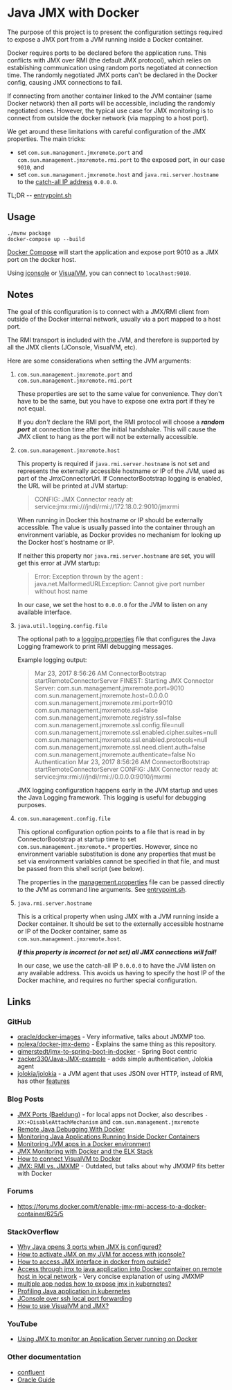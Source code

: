 # Java JMX with Docker

The purpose of this project is to present the configuration settings required to expose a JMX port from a JVM running inside a Docker container.

Docker requires ports to be declared before the application runs.  This conflicts with JMX over RMI (the default JMX protocol), which relies on establishing communication using random ports negotiated at connection time.  The randomly negotiated JMX ports can't be declared in the Docker config, causing JMX connections to fail.

If connecting from another container linked to the JVM container (same Docker network) then all ports will be accessible, including the randomly negotiated ones.  However, the typical use case for JMX monitoring is to connect from outside the docker network (via mapping to a host port).

We get around these limitations with careful configuration of the JMX properties.  The main tricks:
* set `com.sun.management.jmxremote.port` and `com.sun.management.jmxremote.rmi.port` to the exposed port, in our case `9010`, and
* set `com.sun.management.jmxremote.host` and `java.rmi.server.hostname` to the [catch-all IP address](https://en.wikipedia.org/wiki/0.0.0.0) `0.0.0.0`.

TL;DR -- [entrypoint.sh](https://github.com/cstroe/java-jmx-in-docker-sample-app/blob/master/bin/entrypoint.sh)

## Usage

    ./mvnw package
    docker-compose up --build

[Docker Compose](https://docs.docker.com/compose/install/) will start the application and expose port 9010 as a JMX port on the docker host.

Using [jconsole](doc/jconsole.md) or [VisualVM](https://visualvm.github.io/), you can connect to `localhost:9010`.

## Notes

The goal of this configuration is to connect with a JMX/RMI client
from outside of the Docker internal network, usually via a port
mapped to a host port. 

The RMI transport is included with the JVM, and therefore is supported
by all the JMX clients (JConsole, VisualVM, etc).

Here are some considerations when setting the JVM arguments:

1. `com.sun.management.jmxremote.port` and `com.sun.management.jmxremote.rmi.port`

   These properties are set to the same value for convenience.
   They don't have to be the same, but you have to expose one
   extra port if they're not equal.

   If you _don't_ declare the RMI port, the RMI protocol will choose
   a ***random port*** at connection time after the initial handshake.
   This will cause the JMX client to hang as the port will not
   be externally accessible.

2. `com.sun.management.jmxremote.host`

   This property is required if `java.rmi.server.hostname` is not set
   and represents the externally accessible hostname or IP of the
   JVM, used as part of the JmxConnectorUrl. If ConnectorBootstrap
   logging is enabled, the URL will be printed at JVM startup:

   > CONFIG: JMX Connector ready at: service:jmx:rmi:///jndi/rmi://172.18.0.2:9010/jmxrmi

   When running in Docker this hostname or IP should be
   externally accessible. The value is usually passed into
   the container through an environment variable, as Docker
   provides no mechanism for looking up the Docker host's
   hostname or IP.

   If neither this property nor `java.rmi.server.hostname` are set, you
   will get this error at JVM startup:

   > Error: Exception thrown by the agent : java.net.MalformedURLException: Cannot give port number without host name

   In our case, we set the host to `0.0.0.0` for the JVM to listen on any available interface.

3. `java.util.logging.config.file`

   The optional path to a [logging.properties](bin/logging.properties) file
   that configures the Java Logging framework to print RMI debugging messages.

   Example logging output:

   > Mar 23, 2017 8:56:26 AM ConnectorBootstrap startRemoteConnectorServer
   > FINEST: Starting JMX Connector Server:
   > 	com.sun.management.jmxremote.port=9010
   > 	com.sun.management.jmxremote.host=0.0.0.0
   > 	com.sun.management.jmxremote.rmi.port=9010
   > 	com.sun.management.jmxremote.ssl=false
   > 	com.sun.management.jmxremote.registry.ssl=false
   > 	com.sun.management.jmxremote.ssl.config.file=null
   > 	com.sun.management.jmxremote.ssl.enabled.cipher.suites=null
   > 	com.sun.management.jmxremote.ssl.enabled.protocols=null
   > 	com.sun.management.jmxremote.ssl.need.client.auth=false
   > 	com.sun.management.jmxremote.authenticate=false
   > 	No Authentication
   > Mar 23, 2017 8:56:26 AM ConnectorBootstrap startRemoteConnectorServer
   > CONFIG: JMX Connector ready at: service:jmx:rmi:///jndi/rmi://0.0.0.0:9010/jmxrmi
   
   JMX logging configuration happens early in the JVM startup and
   uses the Java Logging framework.  This logging is useful for debugging purposes.

4. `com.sun.management.config.file`

   This optional configuration option points to a file that
   is read in by ConnectorBootstrap at startup time
   to set `com.sun.management.jmxremote.*` properties.
   However, since no environment variable substitution is done
   any properties that must be set via environment variables
   cannot be specified in that file, and must be passed from this
   shell script (see below).
   
   The properties in the [management.properties](bin/management.properties)
   file can be passed directly to the JVM as command line arguments.
   See [entrypoint.sh](bin/entrypoint.sh).

5. `java.rmi.server.hostname`

   This is a critical property when using JMX with a JVM running 
   inside a Docker container.  It should be set to
   the externally accessible hostname or IP of the Docker container,
   same as `com.sun.management.jmxremote.host`.

   ***If this property is incorrect (or not set) all JMX connections will fail!***

   In our case, we use the catch-all IP `0.0.0.0` to have the JVM
   listen on any available address.  This avoids us having to specify
   the host IP of the Docker machine, and requires no further special
   configuration.

## Links

### GitHub

* [oracle/docker-images](https://github.com/oracle/docker-images/tree/master/OracleCoherence/docs/5.monitoring) - Very informative, talks about JMXMP too.
* [nolexa/docker-jmx-demo](https://github.com/nolexa/docker-jmx-demo) - Explains the same thing as this repository.
* [gimerstedt/jmx-to-spring-boot-in-docker](https://github.com/gimerstedt/jmx-to-spring-boot-in-docker) - Spring Boot centric
* [zacker330/Java-JMX-example](https://github.com/zacker330/Java-JMX-example) - adds simple authentication, Jolokia agent
* [jolokia/jolokia](https://github.com/jolokia/jolokia) - a JVM agent that uses JSON over HTTP, instead of RMI, has other [features](https://jolokia.org/features-nb.html)

### Blog Posts

* [JMX Ports (Baeldung)](https://www.baeldung.com/jmx-ports) - for local apps not Docker, also describes `-XX:+DisableAttachMechanism` and `com.sun.management.jmxremote`
* [Remote Java Debugging With Docker](https://ptmccarthy.github.io/2014/07/24/remote-jmx-with-docker/)
* [Monitoring Java Applications Running Inside Docker Containers](http://www.jamasoftware.com/blog/monitoring-java-applications/)
* [Monitoring JVM apps in a Docker environment](http://mintbeans.com/jvm-monitoring-docker/)
* [JMX Monitoring with Docker and the ELK Stack](https://www.ivankrizsan.se/2015/09/27/jmx-monitoring-with-the-elk-stack/)
* [How to connect VisualVM to Docker](http://www.ethanjoachimeldridge.info/tech-blog/connect-visualvm-docker)
* [JMX: RMI vs. JMXMP](https://meteatamel.wordpress.com/2012/02/13/jmx-rmi-vs-jmxmp/) - Outdated, but talks about why JMXMP fits better with Docker

### Forums

* https://forums.docker.com/t/enable-jmx-rmi-access-to-a-docker-container/625/5

### StackOverflow

* [Why Java opens 3 ports when JMX is configured?](https://stackoverflow.com/questions/20884353/why-java-opens-3-ports-when-jmx-is-configured)
* [How to activate JMX on my JVM for access with jconsole?](http://stackoverflow.com/questions/856881/how-to-activate-jmx-on-my-jvm-for-access-with-jconsole)
* [How to access JMX interface in docker from outside?](http://stackoverflow.com/questions/31257968/how-to-access-jmx-interface-in-docker-from-outside)
* [Access through jmx to java application into Docker container on remote host in local network](http://serverfault.com/questions/789976/access-through-jmx-to-java-application-into-docker-container-on-remote-host-in-l) - Very concise explanation of using JMXMP
* [multiple app nodes how to expose jmx in kubernetes?](https://stackoverflow.com/questions/35184558/multiple-app-nodes-how-to-expose-jmx-in-kubernetes/39927197#39927197)
* [Profiling Java application in kubernetes](https://stackoverflow.com/questions/41720185/profiling-java-application-in-kubernetes?noredirect=1&lq=1)
* [JConsole over ssh local port forwarding](https://stackoverflow.com/questions/15093376/jconsole-over-ssh-local-port-forwarding)
* [How to use VisualVM and JMX?](https://stackoverflow.com/questions/30104142/how-to-use-visualvm-and-jmx)

### YouTube

* [Using JMX to monitor an Application Server running on Docker](https://www.youtube.com/watch?v=tVL3hkA149o)

### Other documentation

* [confluent](http://docs.confluent.io/3.0.1/cp-docker-images/docs/operations/monitoring.html#using-jmx)
* [Oracle Guide](https://docs.oracle.com/javase/8/docs/technotes/guides/management/agent.html)
